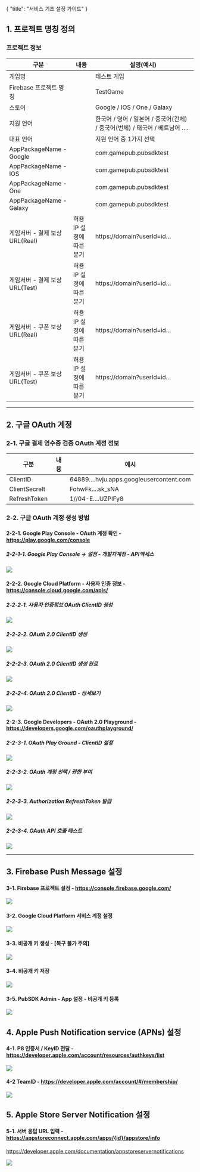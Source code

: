{ "title": "서비스 기초 설정 가이드" }

## 1. 프로젝트 명칭 정의

### 프로젝트 정보

| 구분 | 내용 | 설명(예시) |
| ---- | ---- | ---- |
|게임명	| |테스트 게임|
|Firebase 프로젝트 명칭	||TestGame|
|스토어	||Google / IOS / One / Galaxy|
|지원 언어	||한국어 / 영어 / 일본어 / 중국어(간체) / 중국어(번체) / 태국어 / 베트남어 ….|
|대표 언어	||지원 언어 중 1가지 선택|
|AppPackageName - Google||com.gamepub.pubsdktest|
|AppPackageName - IOS||com.gamepub.pubsdktest|
|AppPackageName - One||com.gamepub.pubsdktest|
|AppPackageName - Galaxy||com.gamepub.pubsdktest|
|게임서버 - 결제 보상 URL(Real)|허용IP 설정에 따른 분기|https://domain?userId=id…|
|게임서버 - 결제 보상 URL(Test)|허용IP 설정에 따른 분기|https://domain?userId=id…|
|게임서버 - 쿠폰 보상 URL(Real)|허용IP 설정에 따른 분기|https://domain?userId=id…|
|게임서버 - 쿠폰 보상 URL(Test)|허용IP 설정에 따른 분기|https://domain?userId=id…|

--------------------

## 2. 구글 OAuth 계정

### 2-1. 구글 결제 영수증 검증 OAuth 계정 정보

| 구분 | 내용 | 예시 |
| ---- | ---- | ---- |
|ClientID||64889....hvju.apps.googleusercontent.com|
|ClientSecrelt||FohwFk....sk_sNA|
|RefreshToken||1//04-E....UZPIFy8|

### 2-2. 구글 OAuth 계정 생성 방법

#### 2-2-1. Google Play Console - OAuth 계정 확인 - https://play.google.com/console

##### 2-2-1-1. Google Play Console -> 설정 - 개발자계정 - API액세스

![](https://github.com/gamepubcorp/guide/blob/main/image-service/02_01_01.GooglePlayConsole.png?raw=true)

#### 2-2-2. Google Cloud Platform - 사용자 인증 정보 - https://console.cloud.google.com/apis/

##### 2-2-2-1. 사용자 인증정보 OAuth ClientID 생성

![](https://github.com/gamepubcorp/guide/blob/main/image-service/02_03_%EC%82%AC%EC%9A%A9%EC%9E%90%EC%9D%B8%EC%A6%9D%EC%A0%95%EB%B3%B4.png?raw=true)

##### 2-2-2-2. OAuth 2.0 ClientID 생성

![](https://github.com/gamepubcorp/guide/blob/main/image-service/02_04_%EC%8B%A0%EA%B7%9C%EC%83%9D%EC%84%B1.png?raw=true)

##### 2-2-2-3. OAuth 2.0 ClientID 생성 완료

![](https://github.com/gamepubcorp/guide/blob/main/image-service/02_05_%EA%B3%84%EC%A0%95%EC%83%9D%EC%84%B1%EB%90%A8.png?raw=true)

##### 2-2-2-4. OAuth 2.0 ClientID - 상세보기

![](https://github.com/gamepubcorp/guide/blob/main/image-service/02_06_%EA%B3%84%EC%A0%95%EC%A0%95%EB%B3%B4_ID_SecretKey.png?raw=true)

#### 2-2-3. Google Developers - OAuth 2.0 Playground - https://developers.google.com/oauthplayground/

##### 2-2-3-1. OAuth Play Ground - ClientID 설정

![](https://github.com/gamepubcorp/guide/blob/main/image-service/02_07_Step1.png?raw=true)

##### 2-2-3-2. OAuth 계정 선택 / 권한 부여

![](https://github.com/gamepubcorp/guide/blob/main/image-service/02_08_%ED%97%88%EC%9A%A9%EA%B3%84%EC%A0%95%EC%84%A0%ED%83%9D.png?raw=true)

##### 2-2-3-3. Authorization RefreshToken 발급

![](https://github.com/gamepubcorp/guide/blob/main/image-service/02_09_RefreshToken.png?raw=true)

##### 2-2-3-4. OAuth API 호출 테스트

![](https://github.com/gamepubcorp/guide/blob/main/image-service/02_10_API%ED%98%B8%EC%B6%9C%ED%85%8C%EC%8A%A4%ED%8A%B8.png?raw=true)

------------------------------

## 3. Firebase Push Message 설정

#### 3-1. Firebase 프로젝트 설정 - https://console.firebase.google.com/

![](https://github.com/gamepubcorp/guide/blob/main/image-service/03_00_%ED%94%84%EB%A1%9C%EC%A0%9D%ED%8A%B8%EC%84%A4%EC%A0%95.png?raw=true)

#### 3-2. Google Cloud Platform 서비스 계정 설정

![](https://github.com/gamepubcorp/guide/blob/main/image-service/03_01_%EC%84%9C%EB%B9%84%EC%8A%A4%EA%B3%84%EC%A0%95.png?raw=true)

#### 3-3. 비공개 키 생성 - [복구 불가 주의]

![](https://github.com/gamepubcorp/guide/blob/main/image-service/03_02_%EB%B9%84%EA%B3%B5%EA%B0%9C%ED%82%A4%EB%A7%8C%EB%93%A4%EA%B8%B0.png?raw=true)

#### 3-4. 비공개 키 저장

![](https://github.com/gamepubcorp/guide/blob/main/image-service/03_03_%EB%B9%84%EA%B3%B5%EA%B0%9C%ED%82%A4%EC%A0%80%EC%9E%A5.png?raw=true)

#### 3-5. PubSDK Admin - App 설정 - 비공개 키 등록

![](https://github.com/gamepubcorp/guide/blob/main/image-service/03_04_%ED%94%84%EB%A1%9C%EC%A0%9D%ED%8A%B8%EC%84%A4%EC%A0%95_%EB%B9%84%EA%B3%B5%EA%B0%9C%ED%82%A4%EB%93%B1%EB%A1%9D.png?raw=true)

## 4. Apple Push Notification service (APNs) 설정

#### 4-1. P8 인증서 / KeyID 전달 - https://developer.apple.com/account/resources/authkeys/list

![](https://github.com/gamepubcorp/guide/blob/main/image-service/04_01_p8%ED%8C%8C%EC%9D%BC%EB%8B%A4%EC%9A%B4%EB%A1%9C%EB%93%9C.png?raw=true)

#### 4-2 TeamID - https://developer.apple.com/account/#/membership/

![](https://github.com/gamepubcorp/guide/blob/main/image-service/04_02_TeamID%EC%A1%B0%ED%9A%8C.png?raw=true)

## 5. Apple Store Server Notification 설정

#### 5-1. 서버 응답 URL 입력 - https://appstoreconnect.apple.com/apps/{id}/appstore/info

https://developer.apple.com/documentation/appstoreservernotifications

![](https://github.com/gamepubcorp/guide/blob/main/image-service/05_01_Apple_Server_Notification_URL.png?raw=true)
